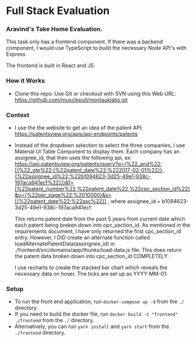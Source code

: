 # Full Stack Evaluation

### **Aravind's Take Home Evaluation.**

This task only has a frontend component. If there was a backend component, I would use TypeScript to build the necessary Node API's with Express

The frontend is built in React and JS.

### **How it Works**

- Clone this repo: Use Git or checkout with SVN using this Web URL: https://github.com/musclepull/montauklabs.git

### **Context**

- I use the the website to get an idea of the patent API: https://patentsview.org/apis/api-endpoints/patents

- Instead of the dropdown selection to select the three companies, I use Material UI Table Component to display them. 
  Each company has an assignee_id, that then uses the following api, ex: https://api.patentsview.org/patents/query?q={%22_and%22:[{%22_gte%22:{%22patent_date%22:%222017-02-01%22}},{%22assignee_id%22:%22b1094623-3d25-49e1-938c-197aca941ecf%22}]}&f=[%22patent_number%22,%22patent_date%22,%22cpc_section_id%22]&o={%22per_page%22:%2010000}&s=[{%22patent_date%22:%22asc%22}] , where assignee_id = b1094623-3d25-49e1-938c-197aca941ecf.

  This returns patent date from the past 5 years from current date which each patent being broken down into cpc_section_id. As mentioned in the requirements document, I have only returned the first cpc_section_id entry. However, I DID create an alternate function called loadAlternatePatentData(assingnee_id) in ./frontend/src/domains/app/thunks/load-data.js file. This does return the patent data broken down into cpc_section_id COMPLETELY.

  I use recharts to create the stacked bar chart which reveals the necessary data on hover. The ticks are set up as YYYY-MM-01.


### **Setup**

- To run the front end application, run `docker-compose up -d` from the `./` directory.
- If you need to build the docker file, run `docker build -t "frontend" ./frontend`  from the `./` directory.
- Alternatively, you can run `yarn install` and `yarn start` from the  `./frontend` directory.
